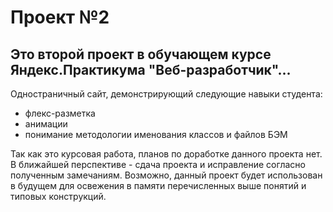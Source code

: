# Проект №2
## Это второй проект в обучающем курсе Яндекс.Практикума "Веб-разработчик"...
Одностраничный сайт, демонстрирующий следующие навыки студента:
- флекс-разметка
- анимации
- понимание методологии именования классов и файлов БЭМ

Так как это курсовая работа, планов по доработке данного проекта нет. В ближайшей перспективе - сдача проекта и исправление согласно полученным замечаниям.
Возможно, данный проект будет использован в будущем для освежения в памяти перечисленных выше понятий и типовых конструкций.
